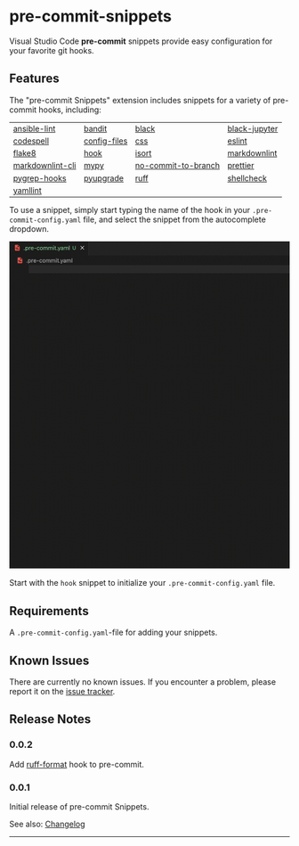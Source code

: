 # pre-commit-snippets

Visual Studio Code **pre-commit** snippets provide easy configuration for
your favorite git hooks.

## Features

The "pre-commit Snippets" extension includes snippets for a variety of
pre-commit hooks, including:

<!-- markdownlint-disable MD013 -->

|                                                                       |                                                                |                                                                       |                                                              |
| :-------------------------------------------------------------------- | :------------------------------------------------------------- | :-------------------------------------------------------------------- | :----------------------------------------------------------- |
| [ansible-lint](https://github.com/ansible/ansible-lint)               | [bandit](https://github.com/PyCQA/bandit)                      | [black](https://github.com/psf/black)                                 | [black-jupyter](https://github.com/psf/black)                |
| [codespell](https://github.com/codespell-project/codespell)           | [config-files](https://github.com/pre-commit/pre-commit-hooks) | [css](https://github.com/pre-commit/mirrors-csslint)                  | [eslint](https://github.com/pre-commit/mirrors-eslint)       |
| [flake8](https://github.com/pycqa/flake8)                             | [hook](https://github.com/pre-commit/pre-commit-hooks)         | [isort](https://github.com/pycqa/isort)                               | [markdownlint](https://github.com/markdownlint/markdownlint) |
| [markdownlint-cli](https://github.com/igorshubovych/markdownlint-cli) | [mypy](https://github.com/pre-commit/mirrors-mypy)             | [no-commit-to-branch](https://github.com/pre-commit/pre-commit-hooks) | [prettier](https://github.com/pre-commit/mirrors-prettier)   |
| [pygrep-hooks](https://github.com/pre-commit/pygrep-hooks)            | [pyupgrade](https://github.com/asottile/pyupgrade)             | [ruff](https://github.com/astral-sh/ruff-pre-commit)                  | [shellcheck](https://github.com/shellcheck-py/shellcheck-py) |
| [yamllint](https://github.com/adrienverge/yamllint.git)               |                                                                |                                                                       |                                                              |

<!-- markdownlint-enable MD013 -->

To use a snippet, simply start typing the name of the hook in your
`.pre-commit-config.yaml` file, and select the snippet from the autocomplete dropdown.

![_](https://github.com/Anselmoo/pre-commit-snippets/blob/main/images/preview.gif?raw=true)

Start with the `hook` snippet to initialize your `.pre-commit-config.yaml` file.

## Requirements

A `.pre-commit-config.yaml`-file for adding your snippets.

## Known Issues

There are currently no known issues. If you encounter a problem, please report it
on the [issue tracker](https://github.com/Anselmoo/pre-commit-snippets/issues).

## Release Notes

### 0.0.2

Add [ruff-format](https://docs.astral.sh/ruff/formatter/) hook to pre-commit.

### 0.0.1

Initial release of pre-commit Snippets.

See also: [Changelog](https://github.com/Anselmoo/pre-commit-snippets/blob/main/CHANGELOG.md)

---
